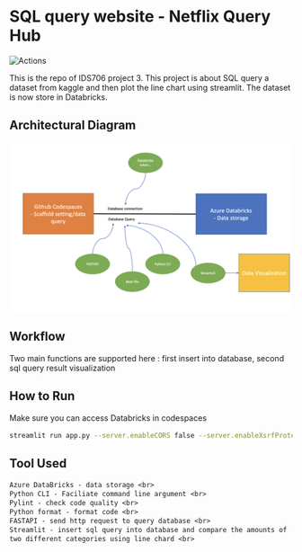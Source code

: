 # SQL query website - Netflix Query Hub
![Actions](https://github.com/nogibjj/xt_codespaces/actions/workflows/main.yml/badge.svg)

This is the repo of IDS706 project 3. This project is about SQL query a dataset from kaggle and then plot the line chart using streamlit. The dataset is now store in Databricks.

## Architectural Diagram
<img src="project03.png" alt="Alt text" title="Optional title">

## Workflow
Two main functions are supported here : first insert into database, second sql query result visualization

## How to Run
Make sure you can access Databricks in codespaces
```bash
streamlit run app.py --server.enableCORS false --server.enableXsrfProtection false
```

## Tool Used
    Azure DataBricks - data storage <br>
    Python CLI - Faciliate command line argument <br>
    Pylint - check code quality <br>
    Python format - format code <br>
    FASTAPI - send http request to query database <br>
    Streamlit - insert sql query into database and compare the amounts of two different categories using line chard <br>
